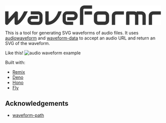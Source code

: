 ![Waveformr logo](./apps/web/public/logo.svg)

This is a tool for generating SVG waveforms of audio files.
It uses [audiowaveform](https://github.com/bbc/audiowaveform) and  [waveform-data](https://github.com/bbc/waveform-data.js) to accept an audio URL and return an SVG of the waveform.

Like this!
![audio waveform example](https://api.waveformr.com/render?url=https%3A%2F%2Fres.cloudinary.com%2Fdhhjogfy6%2Fvideo%2Fupload%2Fv1575833691%2Faudio%2Freflection.mp3&stroke=%230a9396&fill=%23001219ff&type=mirror&samples=200&stroke-width=2&stroke-linecap=round)

Built with:
- [Remix](https://remix.run/)
- [Deno](https://deno.com/)
- [Hono](https://hono.dev/)
- [Fly](https://fly.io/)

## Acknowledgements

- [waveform-path](https://github.com/jerosoler/waveform-path)
